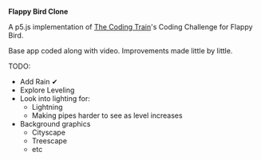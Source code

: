**Flappy Bird Clone**

A p5.js implementation of [The Coding Train](https://www.youtube.com/watch?v=cXgA1d_E-jY)'s Coding Challenge for Flappy Bird.

Base app coded along with video.  Improvements made little by little.

TODO:

* Add Rain &#10004;  
* Explore Leveling  
* Look into lighting for:  
  * Lightning
  * Making pipes harder to see as level increases  
* Background graphics  
  * Cityscape  
  * Treescape  
  * etc  